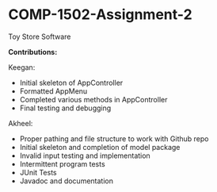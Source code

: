 # COMP-1502-Assignment-2
Toy Store Software

**Contributions:**

Keegan:  
- Initial skeleton of AppController
- Formatted AppMenu
- Completed various methods in AppController
- Final testing and debugging


Akheel:
- Proper pathing and file structure to work with Github repo
- Initial skeleton and completion of model package
- Invalid input testing and implementation
- Intermittent program tests
- JUnit Tests
- Javadoc and documentation

